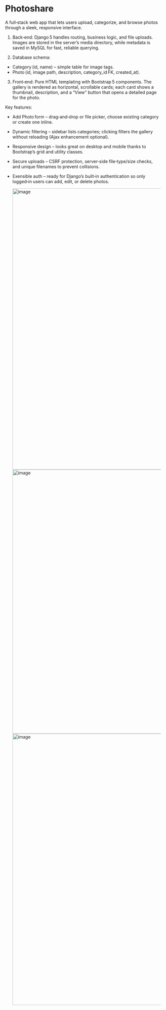 # Photoshare

A full‑stack web app that lets users upload, categorize, and browse photos through a sleek, responsive interface.

1) Back‑end: Django 5 handles routing, business logic, and file uploads. Images are stored in the server’s media directory, while metadata is saved in MySQL for fast, reliable querying.

2) Database schema:
* Category (id, name) – simple table for image tags.
* Photo (id, image path, description, category_id FK, created_at).

3) Front‑end: Pure HTML templating with Bootstrap 5 components. The gallery is rendered as horizontal, scrollable cards; each card shows a thumbnail, description, and a “View” button that opens a detailed page for the photo.

Key features:
* Add Photo form – drag‑and‑drop or file picker, choose existing category or create one inline.
* Dynamic filtering – sidebar lists categories; clicking filters the gallery without reloading (Ajax enhancement optional).
* Responsive design – looks great on desktop and mobile thanks to Bootstrap’s grid and utility classes.
* Secure uploads – CSRF protection, server‑side file‑type/size checks, and unique filenames to prevent collisions.
* Exensible auth – ready for Django’s built‑in authentication so only logged‑in users can add, edit, or delete photos.

  <img width="908" alt="image" src="https://github.com/user-attachments/assets/365b0d46-6b05-4a99-8221-26e51452b6d4" />

  <img width="853" alt="image" src="https://github.com/user-attachments/assets/a8fe7c34-a031-4fd8-8334-a7da526cf665" />

  <img width="877" alt="image" src="https://github.com/user-attachments/assets/c72d28e8-d0b3-49ed-81b8-81bed50a72f5" />




